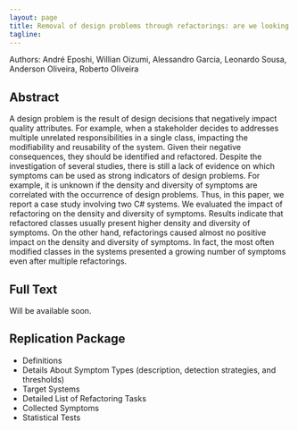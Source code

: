 ```yaml
---
layout: page
title: Removal of design problems through refactorings: are we looking at the right symptoms?
tagline:
---
```

Authors: André Eposhi, Willian Oizumi, Alessandro Garcia, Leonardo Sousa, Anderson Oliveira, Roberto Oliveira

## Abstract

A design problem is the result of design decisions that negatively impact quality attributes. For example, when a stakeholder decides to addresses multiple unrelated responsibilities in a single class, impacting the modifiability and reusability of the system. Given their negative consequences, they should be identified and refactored. Despite the investigation of several studies, there is still a lack of evidence on which symptoms can be used as strong indicators of design problems. For example, it is unknown if the density and diversity of symptoms are correlated with the occurrence of design problems. Thus, in this paper, we report a case study involving two C# systems. We evaluated the impact of refactoring on the density and diversity of symptoms. Results indicate that refactored classes usually present higher density and diversity of symptoms. On the other hand, refactorings caused almost no positive impact on the density and diversity of symptoms. In fact, the most often modified classes in the systems presented a growing number of symptoms even after multiple refactorings.

## Full Text

Will be available soon.


## Replication Package

<ul class="replication">
  <li>Definitions</li>
  <li>Details About Symptom Types (description, detection strategies, and thresholds)</li>
  <li>Target Systems</li>
  <li>Detailed List of Refactoring Tasks</li>
  <li>Collected Symptoms</li>
  <li>Statistical Tests</li>
</ul>

